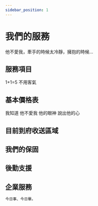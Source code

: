 ```yaml
---
sidebar_position: 1
---
```

# 我們的服務
他不愛我，牽手的時候太冷靜，擁抱的時候...

## 服務項目
1+1=5
不用客氣

## 基本價格表
我知道 他不愛我
他的眼神 說出他的心

## 目前到府收送區域

## 我們的保固

## 後勤支援

## 企業服務

```bash
今日事、今日畢。
```

